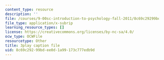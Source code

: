 ```yaml
---
content_type: resource
description: ''
file: /courses/9-00sc-introduction-to-psychology-fall-2011/8c69c29299bdee0d1a99173c777edb9d_qZdm4mpQA_8.srt
file_type: application/x-subrip
learning_resource_types: []
license: https://creativecommons.org/licenses/by-nc-sa/4.0/
ocw_type: OCWFile
resourcetype: Other
title: 3play caption file
uid: 8c69c292-99bd-ee0d-1a99-173c777edb9d
---
```

